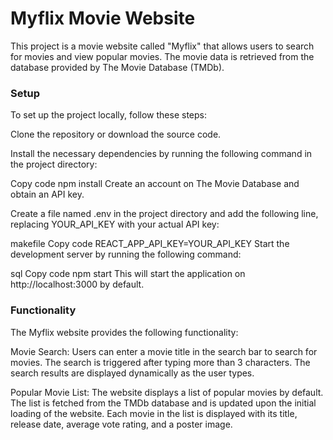 # Myflix Movie Website 
This project is a movie website called "Myflix" that allows users to search for movies and view popular movies. The movie data is retrieved from the database provided by The Movie Database (TMDb).

### Setup
To set up the project locally, follow these steps:

Clone the repository or download the source code.

Install the necessary dependencies by running the following command in the project directory:

Copy code
npm install
Create an account on The Movie Database and obtain an API key.

Create a file named .env in the project directory and add the following line, replacing YOUR_API_KEY with your actual API key:

makefile
Copy code
REACT_APP_API_KEY=YOUR_API_KEY
Start the development server by running the following command:

sql
Copy code
npm start
This will start the application on http://localhost:3000 by default.

### Functionality
The Myflix website provides the following functionality:

Movie Search: Users can enter a movie title in the search bar to search for movies. The search is triggered after typing more than 3 characters. The search results are displayed dynamically as the user types.

Popular Movie List: The website displays a list of popular movies by default. The list is fetched from the TMDb database and is updated upon the initial loading of the website. Each movie in the list is displayed with its title, release date, average vote rating, and a poster image.
